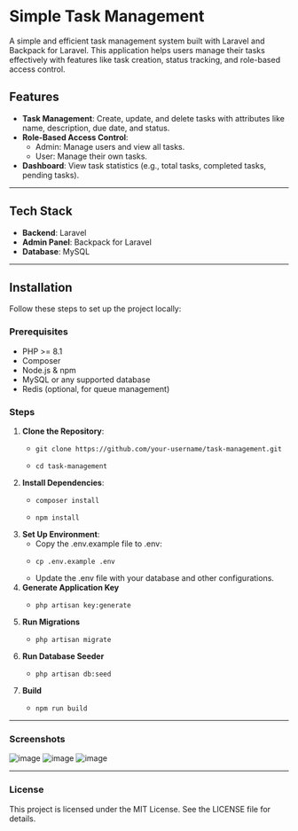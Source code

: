 # Simple Task Management

A simple and efficient task management system built with Laravel and Backpack for Laravel. This application helps users manage their tasks effectively with features like task creation, status tracking, and role-based access control.

## Features

- **Task Management**: Create, update, and delete tasks with attributes like name, description, due date, and status.
- **Role-Based Access Control**:
  - Admin: Manage users and view all tasks.
  - User: Manage their own tasks.
- **Dashboard**: View task statistics (e.g., total tasks, completed tasks, pending tasks).

---

## Tech Stack

- **Backend**: Laravel
- **Admin Panel**: Backpack for Laravel
- **Database**: MySQL

---

## Installation

Follow these steps to set up the project locally:

### Prerequisites

- PHP >= 8.1
- Composer
- Node.js & npm
- MySQL or any supported database
- Redis (optional, for queue management)

### Steps

1. **Clone the Repository**:
    -     git clone https://github.com/your-username/task-management.git
    -     cd task-management
2. **Install Dependencies**:
   -     composer install
   -     npm install
3. **Set Up Environment**:
    - Copy the .env.example file to .env:
    -     cp .env.example .env
    - Update the .env file with your database and other configurations.
4. **Generate Application Key**
    -     php artisan key:generate
5. **Run Migrations**
    -     php artisan migrate
6. **Run Database Seeder**
    -     php artisan db:seed
7. **Build**
    -     npm run build

---
### Screenshots
![image](https://github.com/user-attachments/assets/a6997ae0-1d6e-4f3e-b6f3-ced9fb32c9ee)
![image](https://github.com/user-attachments/assets/44582ec3-5f5f-4d62-b32e-306620f636bb)
![image](https://github.com/user-attachments/assets/a17fd4bf-6b97-417b-9b5a-384a3ac4259f)


---

### License
This project is licensed under the MIT License. See the LICENSE file for details.
